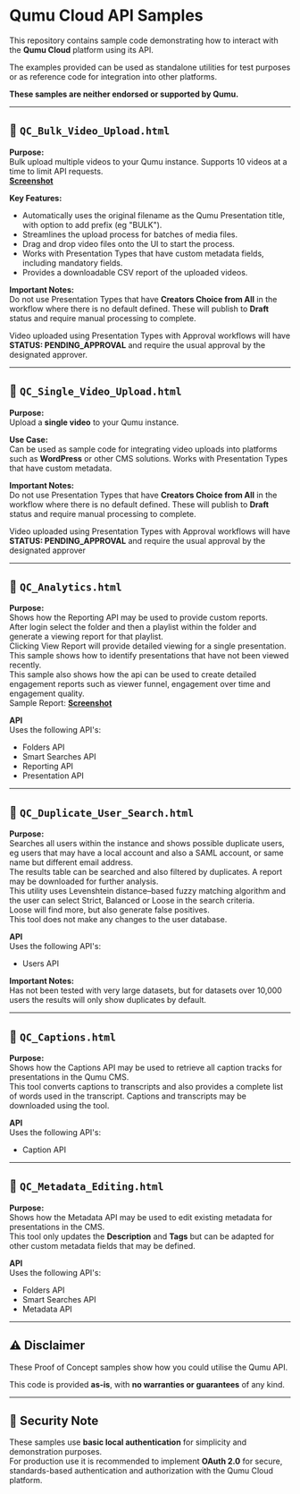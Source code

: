 # Qumu Cloud API Samples

This repository contains sample code demonstrating how to interact with the **Qumu Cloud** platform using its API.  

The examples provided can be used as standalone utilities for test purposes or as reference code for integration into other platforms.  

**These samples are neither endorsed or supported by Qumu.**


---

## 🔹 `QC_Bulk_Video_Upload.html`

**Purpose:**  
Bulk upload multiple videos to your Qumu instance. Supports 10 videos at a time to limit API requests.  
[**Screenshot**](./Screenshots/Bulk_Upload.png)

**Key Features:**
- Automatically uses the original filename as the Qumu Presentation title, with option to add prefix (eg "BULK").
- Streamlines the upload process for batches of media files.
- Drag and drop video files onto the UI to start the process.
- Works with Presentation Types that have custom metadata fields, including mandatory fields.
- Provides a downloadable CSV report of the uploaded videos.

**Important Notes:**  
Do not use Presentation Types that have **Creators Choice from All** in the workflow where there is no default defined. These will publish to **Draft** status and require manual processing to complete.

Video uploaded using Presentation Types with Approval workflows will have **STATUS: PENDING_APPROVAL** and require the usual approval by the designated approver.



---

## 🔹 `QC_Single_Video_Upload.html`

**Purpose:**  
Upload a **single video** to your Qumu instance.

**Use Case:**  
Can be used as sample code for integrating video uploads into platforms such as **WordPress** or other CMS solutions.
Works with Presentation Types that have custom metadata.

**Important Notes:**  
Do not use Presentation Types that have **Creators Choice from All** in the workflow where there is no default defined. These will publish to **Draft** status and require manual processing to complete.

Video uploaded using Presentation Types with Approval workflows will have **STATUS: PENDING_APPROVAL** and require the usual approval by the designated approver

---


## 🔹 `QC_Analytics.html`
**Purpose:**   
Shows how the Reporting API may be used to provide custom reports.  
After login select the folder and then a playlist within the folder and generate a viewing report for that playlist.  
Clicking View Report will provide detailed viewing for a single presentation.  
This sample shows how to identify presentations that have not been viewed recently.<br/>
This sample also shows how the api can be used to create detailed engagement reports such as viewer funnel, engagement over time and engagement quality.  
Sample Report:  [**Screenshot**](./Screenshots/Analytics_report.PNG)

**API**  
Uses the following API's:
- Folders API
- Smart Searches API
- Reporting API
- Presentation API
---

## 🔹 `QC_Duplicate_User_Search.html`

**Purpose:**  
Searches all users within the instance and shows possible duplicate users, eg users that may have a local account and also a SAML account, or same name but different email address.<br/>
The results table can be searched and also filtered by duplicates. A report may be downloaded for further analysis.<br/>
This utility uses Levenshtein distance–based fuzzy matching algorithm and the user can select Strict, Balanced or Loose in the search criteria.<br/> Loose will find more, but also generate false positives.  
This tool does not make any changes to the user database.

**API**  
Uses the following API's:
- Users API

**Important Notes:**  
Has not been tested with very large datasets, but for datasets over 10,000 users the results will only show duplicates by default.

---

## 🔹 `QC_Captions.html`

**Purpose:**  
Shows how the Captions API may be used to retrieve all caption tracks for presentations in the Qumu CMS.  
This tool converts captions to transcripts and also provides a complete list of words used in the transcript.  Captions and transcripts may be downloaded using the tool.

**API**  
Uses the following API's:
- Caption API


---

## 🔹 `QC_Metadata_Editing.html`

**Purpose:**  
Shows how the Metadata API may be used to edit existing metadata for presentations in the CMS.  
This tool only updates the **Description** and **Tags** but can be adapted for other custom metadata fields that may be defined.

**API**  
Uses the following API's:
- Folders API
- Smart Searches API
- Metadata API


---


## ⚠️ Disclaimer

These Proof of Concept samples show how you could utilise the Qumu API.

This code is provided **as-is**, with **no warranties or guarantees** of any kind.  


---
## 🔐 Security Note

These samples use **basic local authentication** for simplicity and demonstration purposes.  
For production use it is recommended to implement **OAuth 2.0** for secure, standards-based authentication and authorization with the Qumu Cloud platform.

